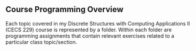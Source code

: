 ## Course Programming Overview

Each topic covered in my Discrete Structures with Computing Applications II (CECS 229) course is represented by a folder.
Within each folder are programming assignments that contain relevant exercises related to a particular class topic/section.
